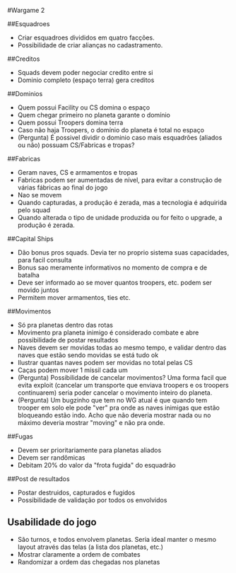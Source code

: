 #Wargame 2

##Esquadroes
* Criar esquadroes divididos em quatro facções.
* Possibilidade de criar alianças no cadastramento.

##Creditos
* Squads devem poder negociar credito entre si
* Dominio completo (espaço terra) gera creditos


##Dominios
* Quem possui Facility ou CS domina o espaço
* Quem chegar primeiro no planeta garante o domínio
* Quem possui Troopers domina terra
* Caso não haja Troopers, o domínio do planeta é total no espaço
* (Pergunta) É possivel dividir o dominio caso mais esquadrões (aliados ou não) possuam CS/Fabricas e tropas?


##Fabricas
* Geram naves, CS e armamentos e tropas
* Fabricas podem ser aumentadas de nível, para evitar a construção de várias fábricas ao final do jogo
* Nao se movem
* Quando capturadas, a produção é zerada, mas a tecnologia é adquirida pelo squad
* Quando alterada o tipo de unidade produzida ou for feito o upgrade, a produção é zerada.

##Capital Ships
* Dão bonus pros squads. Devia ter no proprio sistema suas capacidades, para facil consulta
* Bonus sao meramente informativos no momento de compra e de batalha
* Deve ser informado ao se mover quantos troopers, etc. podem ser movido juntos
* Permitem mover armamentos, ties etc.

##Movimentos
* Só pra planetas dentro das rotas
* Movimento pra planeta inimigo é considerado combate e abre possibilidade de postar resultados
* Naves devem ser movidas todas ao mesmo tempo, e validar dentro das naves que estão sendo movidas se está tudo ok
* Ilustrar quantas naves podem ser movidas no total pelas CS
* Caças podem mover 1 míssil cada um
* (Pergunta) Possibilidade de cancelar movimentos? Uma forma facil que evita exploit (cancelar um transporte que enviava troopers e os troopers continuarem) seria poder cancelar o movimento inteiro do planeta.
* (Pergunta) Um bugzinho que tem no WG atual é que quando tem trooper em solo ele pode "ver" pra onde as naves inimigas que estão bloqueando estão indo. Acho que não deveria mostrar nada ou no máximo deveria mostrar "moving" e não pra onde.

##Fugas
* Devem ser prioritariamente para planetas aliados
* Devem ser randômicas
* Debitam 20% do valor da "frota fugida" do esquadrão 

##Post de resultados
* Postar destruidos, capturados e fugidos
* Possibilidade de validação por todos os envolvidos


## Usabilidade do jogo
* São turnos, e todos envolvem planetas. Seria ideal manter o mesmo layout através das telas (a lista dos planetas, etc.)
* Mostrar claramente a ordem de combates
* Randomizar a ordem das chegadas nos planetas
